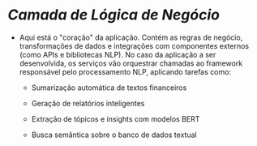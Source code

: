 # ***Camada de Lógica de Negócio***

* Aqui está o "coração" da aplicação. Contém as regras de negócio, transformações de dados e integrações com componentes externos (como APIs e bibliotecas NLP).
No caso da aplicação a ser desenvolvida, os serviços vão orquestrar chamadas ao framework responsável pelo processamento NLP, aplicando tarefas como:

    * Sumarização automática de textos financeiros

    * Geração de relatórios inteligentes

    * Extração de tópicos e insights com modelos BERT

    * Busca semântica sobre o banco de dados textual